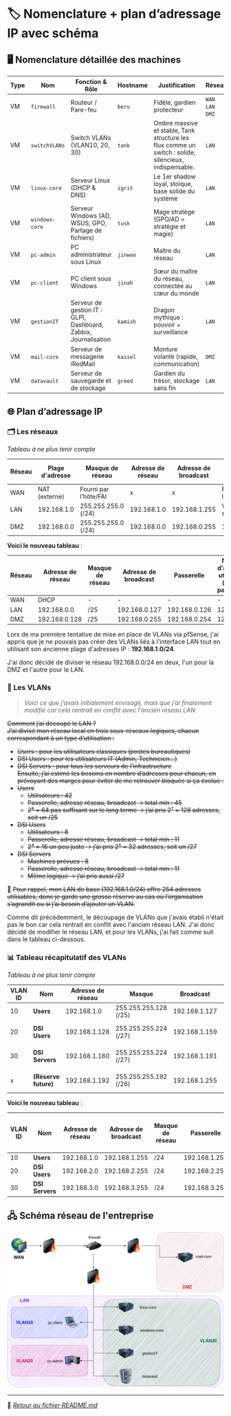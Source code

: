 # 🏷️ Nomenclature + plan d’adressage IP avec schéma

## 🖥️ Nomenclature détaillée des machines

| Type | Nom            | Fonction & Rôle                                                 | Hostname | Justification                                                                                         | Réseaux                 |
| ---- | -------------- | --------------------------------------------------------------- | -------- | ----------------------------------------------------------------------------------------------------- | ----------------------- |
| VM   | `firewall`     | Routeur / Pare-feu                                              | `beru`   | Fidèle, gardien protecteur                                                                            | `WAN`<br>`LAN`<br>`DMZ` |
| VM   | `switchVLANs`  | Switch VLANs (VLAN10, 20, 30)                                   | `tank`   | Ombre massive et stable, Tank structure les flux comme un switch : solide, silencieux, indispensable. | `LAN`                   |
| VM   | `linux-core`   | Serveur Linux (DHCP & DNS)                                      | `igrit`  | Le 1er shadow loyal, stoïque, base solide du système                                                  | `LAN`                   |
| VM   | `windows-core` | Serveur Windows (AD, WSUS, GPO, Partage de fichiers)            | `tusk`   | Mage stratège (GPO/AD = stratégie et magie)                                                           | `LAN`                   |
| VM   | `pc-admin`     | PC administrateur sous Linux                                    | `jinwoo` | Maître du réseau                                                                                      | `LAN`                   |
| VM   | `pc-client`    | PC client sous Windows                                          | `jinah`  | Sœur du maître du réseau, connectée au cœur du monde                                                  | `LAN`                   |
| VM   | `gestionIT`    | Serveur de gestion IT : GLPI, Dashboard, Zabbix, Journalisation | `kamish` | Dragon mythique : pouvoir + surveillance                                                              | `LAN`                   |
| VM   | `mail-core`    | Serveur de messagerie iRedMail                                  | `kaisel` | Monture volante (rapide, communication)                                                               | `DMZ`                   |
| VM   | `datavault`    | Serveur de sauvegarde et de stockage                            | `greed`  | Gardien du trésor, stockage sans fin                                                                  | `LAN`                   |

## 🌐 Plan d’adressage IP

### 🗂️ Les réseaux

*Tableau à ne plus tenir compte*

| Réseau | Plage d'adresse | Masque de réseau      | Adresse de réseau | Adresse de broadcast | Passerelle              | Nombre d’adresses utilisables |
| ------ | --------------- | --------------------- | ----------------- | -------------------- | ----------------------- | ----------------------------- |
| WAN    | NAT (externe)   | Fourni par l’hôte/FAI | x                 | x                    | Fourni par l’hôte/FAI   | x                             |
| LAN    | 192.168.1.0     | 255.255.255.0 (/24)   | 192.168.1.0       | 192.168.1.255        | Voir chaque sous-réseau | 254 (de .1 à .254)            |
| DMZ    | 192.168.0.0     | 255.255.255.0 (/24)   | 192.168.0.0       | 192.168.0.255        | 192.168.0.254           | 254 (de .1 à .254)            |

**Voici le nouveau tableau** :

| Réseau | Adresse de réseau | Masque de réseau | Adresse de broadcast | Passerelle    | Nombre d’adresses utilisables (sans la passerelle) |
| ------ | ----------------- | ---------------- | -------------------- | ------------- | -------------------------------------------------- |
| WAN    | DHCP              | -                | -                    | -             | -                                                  |
| LAN    | 192.168.0.0       | /25              | 192.168.0.127        | 192.168.0.126 | 125                                                |
| DMZ    | 192.168.0.128     | /25              | 192.168.0.255        | 192.168.0.254 | 125                                                |

Lors de ma première tentative de mise en place de VLANs via pfSense, j'ai appris que je ne pouvais pas créer des VLANs liés à l'interface LAN tout en utilisant son ancienne plage d'adresses IP : **192.168.1.0/24**.

J'ai donc décidé de diviser le réseau 192.168.0.0/24 en deux, l'un pour la DMZ et l'autre pour le LAN.

### 🔖 Les VLANs

> *Voici ce que j’avais initialement envisagé, mais que j’ai finalement modifié car cela rentrait en conflit avec l'ancien réseau LAN.*

~~Comment j’ai découpé le LAN ?  
J’ai divisé mon réseau local en trois sous-réseaux logiques, chacun correspondant à un type d’utilisation :~~  
- ~~Users : pour les utilisateurs classiques (postes bureautiques)~~  
- ~~DSI Users : pour les utilisateurs IT (Admin, Technicien…)~~  
- ~~DSI Servers : pour tous les serveurs de l’infrastructure~~  
~~Ensuite, j’ai estimé les besoins en nombre d’adresses pour chacun, en prévoyant des marges pour éviter de me retrouver bloquée si ça évolue :~~  
- ~~Users~~  
    - ~~Utilisateurs : 42~~  
    - ~~Passerelle, adresse réseau, broadcast → total min : 45~~  
    - ~~2⁶ = 64 pas suffisant sur le long terme → j’ai pris 2⁷ = 128 adresses, soit un /25~~  
- ~~DSI Users~~  
    - ~~Utilisateurs : 8~~  
    - ~~Passerelle, adresse réseau, broadcast → total min : 11~~  
    - ~~2⁴ = 16 un peu juste → j’ai pris 2⁵ = 32 adresses, soit un /27~~  
- ~~DSI Servers~~  
    - ~~Machines prévues : 8~~  
    - ~~Passerelle, adresse réseau, broadcast → total min : 11~~  
    - ~~Même logique → j’ai pris aussi /27~~

📌 ~~Pour rappel, mon LAN de base (192.168.1.0/24) offre 254 adresses utilisables, donc je garde une grosse réserve au cas où l’organisation s’agrandit ou si j’ai besoin d’ajouter un VLAN.~~

Comme dit précédemment, le découpage de VLANs que j'avais établi n'était pas le bon car cela rentrait en conflit avec l'ancien réseau LAN. J'ai donc décidé de modifier le réseau LAN, et pour les VLANs, j'ai fait comme suit dans le tableau ci-dessous.

### 📊 Tableau récapitulatif des VLANs

*Tableau à ne plus tenir compte*

| VLAN ID | Nom                  | Adresse de réseau | Masque                | Broadcast     | Passerelle    | Plage d’adresses              | Nb adresses |
| ------- | -------------------- | ----------------- | --------------------- | ------------- | ------------- | ----------------------------- | ----------- |
| 10      | **Users**            | 192.168.1.0       | 255.255.255.128 (/25) | 192.168.1.127 | 192.168.1.126 | 192.168.1.1 → 192.168.1.126   | 126         |
| 20      | **DSI Users**        | 192.168.1.128     | 255.255.255.224 (/27) | 192.168.1.159 | 192.168.1.158 | 192.168.1.129 → 192.168.1.158 | 30          |
| 30      | **DSI Servers**      | 192.168.1.160     | 255.255.255.224 (/27) | 192.168.1.191 | 192.168.1.190 | 192.168.1.161 → 192.168.1.190 | 30          |
| x       | **(Réserve future)** | 192.168.1.192     | 255.255.255.192 (/26) | 192.168.1.255 | 192.168.1.254 | 192.168.1.193 → 192.168.1.254 | 62          |

**Voici le nouveau tableau** :

| VLAN ID | Nom             | Adresse de réseau | Adresse de broadcast | Masque de réseau | Passerelle    | Nombre d'adresse disponible (sans la passerelle) |
| ------- | --------------- | ----------------- | -------------------- | ---------------- | ------------- | ------------------------------------------------ |
| 10      | **Users**       | 192.168.1.0       | 192.168.1.255        | /24              | 192.168.1.254 | 253                                              |
| 20      | **DSI Users**   | 192.168.2.0       | 192.168.2.255        | /24              | 192.168.2.254 | 253                                              |
| 30      | **DSI Servers** | 192.168.3.0       | 192.168.3.255        | /24              | 192.168.3.254 | 253                                              |

## 🖧 Schéma réseau de l'entreprise

![schemareseau](/Objectif_1/Ressources/schema_reseau.png)

---

📁 *[Retour au fichier README.md](/README.md)*
